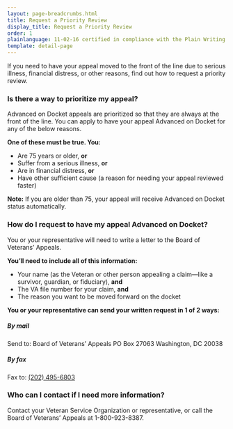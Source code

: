 ```yaml
---
layout: page-breadcrumbs.html
title: Request a Priority Review
display_title: Request a Priority Review
order: 1
plainlanguage: 11-02-16 certified in compliance with the Plain Writing Act
template: detail-page
---
```

<div itemscope itemtype ="http://schema.org/HowTo">

<div class="va-introtext" itemprop="description">
If you need to have your appeal moved to the front of the line due to serious illness, financial distress, or other reasons, find out how to request a priority review.
</div>

<div class="feature">
<h3>Is there a way to prioritize my appeal?</h3>
Advanced on Docket appeals are prioritized so that they are always at the front of the line. You can apply to have your appeal Advanced on Docket for any of the below reasons.

**One of these must be true. You:**
- Are 75 years or older, **or**
- Suffer from a serious illness, **or**
- Are in financial distress, **or**
- Have other sufficient cause (a reason for needing your appeal reviewed faster)

**Note:** If you are older than 75, your appeal will receive Advanced on Docket status automatically.
</div>

### How do I request to have my appeal Advanced on Docket?
You or your representative will need to write a letter to the Board of Veterans’ Appeals.

**You’ll need to include all of this information:**
- Your name (as the Veteran or other person appealing a claim—like a survivor, guardian, or fiduciary), **and**
- The VA file number for your claim, **and**
- The reason you want to be moved forward on the docket

**You or your representative can send your written request in 1 of 2 ways:**

##### By mail
Send to: Board of Veterans’ Appeals PO Box 27063 Washington, DC 20038

##### By fax
Fax to: <a href="tel:+12024956803">(202) 495-6803</a>

### Who can I contact if I need more information?

Contact your Veteran Service Organization or representative, or call the Board of Veterans’ Appeals at 1-800-923-8387.

